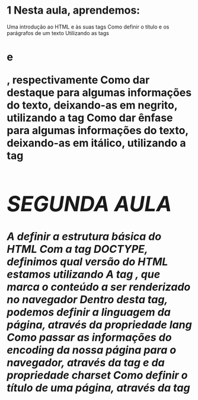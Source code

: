 # 1 Nesta aula, aprendemos:

Uma introdução ao HTML e às suas tags
Como definir o título e os parágrafos de um texto
Utilizando as tags <h1> e <p>, respectivamente
Como dar destaque para algumas informações do texto, deixando-as em negrito, utilizando a tag <strong>
Como dar ênfase para algumas informações do texto, deixando-as em itálico, utilizando a tag <em>

# SEGUNDA AULA

A definir a estrutura básica do HTML
Com a tag DOCTYPE, definimos qual versão do HTML estamos utilizando
A tag <html>, que marca o conteúdo a ser renderizado no navegador
Dentro desta tag, podemos definir a linguagem da página, através da propriedade lang
Como passar as informações do encoding da nossa página para o navegador, através da tag <meta> e da propriedade charset
Como definir o título de uma página, através da tag <title>
Como separar as informações que estão sendo passadas para o navegador, utilizando a tag <head>
Como separar o conteúdo da página, utilizando a tag <body>

# AULAS 
Por padrão tudo vem em block, para isso preciso usar o inline.

Posicionamento - Estatico, relative e absolute.
No estatico, é onde ele ja vem padrão.
relative, quando está deslocado, mas o ponto inicial dele continua onde deveria estár.
Absolute, ele esta absoluto a outra coisa, em relação a toda a página ou cabecalho.
position: absolute, eu consigo posicionar meu elemento em qualquer lugar da página.


Qual a melhor técnica para alinhar uma div ao centro?

Alternativa correta
Usar o cálculo da margin automático


Alternativa correta! Delegamos para o navegador fazer a conta de calcular a largura que resta, dividir por dois, e adicionar metade em cada um dos lados.

# Qual o comportamento do elemento quando adiciono espaçamento interno, o padding? 
O elemento aumenta o seu tamanho.
 Quando declaro que existe um espaçamento interno, estou aumentando o conteúdo.
 

 # Quando adiciono a seguinte declaração de borda:

border: 3px solid #000000;
Uma borda solida, com 3 pixels de largura, entre o padding e a margin
Na estrutura de "caixas" do CSS, a borda fica posicionada entre o padding e a margin.

# Quando podemos utilizar o comportamento do hover em um elemento?
No hover, mapeamos o comportamento do mouse por cima do elemento, e podemos usar isso para destacar visualmente o elemento em questão.
Algumas pseudo-classes CSS
hover, quando o usuário passa o cursor sobre o elemento
active, quando um elemento está sendo ativado pelo usuário